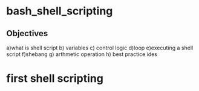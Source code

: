 # bash_shell_scripting

## Objectives
a)what is shell script 
b) variables
c) control logic
d)loop
e)executing a shell script
f)shebang
g) arthmetic operation
h) best practice ides


# first shell scripting



